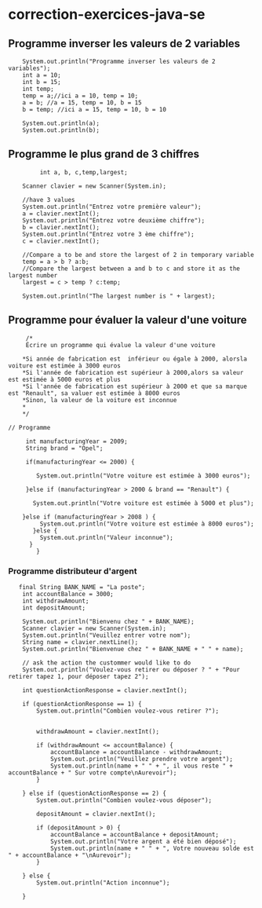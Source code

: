 # correction-exercices-java-se

## Programme inverser les valeurs de 2 variables

          
		System.out.println("Programme inverser les valeurs de 2 variables");
		int a = 10;
		int b = 15;
		int temp;
		temp = a;//ici a = 10, temp = 10;
		a = b; //a = 15, temp = 10, b = 15
		b = temp; //ici a = 15, temp = 10, b = 10
		
		System.out.println(a);
		System.out.println(b);
	
		
## Programme le plus grand de 3 chiffres

             int a, b, c,temp,largest;
	  
		Scanner clavier = new Scanner(System.in);
		
		//have 3 values
		System.out.println("Entrez votre première valeur");
		a = clavier.nextInt();
		System.out.println("Entrez votre deuxième chiffre");
		b = clavier.nextInt();
		System.out.println("Entrez votre 3 ème chiffre");
		c = clavier.nextInt();
		
		//Compare a to be and store the largest of 2 in temporary variable
		temp = a > b ? a:b;
		//Compare the largest between a and b to c and store it as the largest number
		largest = c > temp ? c:temp;
		
		System.out.println("The largest number is " + largest);
	    
## Programme pour évaluer la valeur d'une voiture


	     /*
	     Écrire un programme qui évalue la valeur d'une voiture
	     
	    *Si année de fabrication est  inférieur ou égale à 2000, alorsla voiture est estimée à 3000 euros
	    *Si l'année de fabrication est supérieur à 2000,alors sa valeur est estimée à 5000 euros et plus
	    *Si l'année de fabrication est supérieur à 2000 et que sa marque est "Renault", sa valuer est estimée à 8000 euros
	    *Sinon, la valeur de la voiture est inconnue
	    * 
	    */
	
	// Programme
  
	     int manufacturingYear = 2009;
	     String brand = "Opel";
	
	     if(manufacturingYear <= 2000) {
       
	    	System.out.println("Votre voiture est estimée à 3000 euros");	
        
	     }else if (manufacturingYear > 2000 & brand == "Renault") {
       
		   System.out.println("Votre voiture est estimée à 5000 et plus");
       
        }else if (manufacturingYear > 2008 ) {
		     System.out.println("Votre voiture est estimée à 8000 euros");
	       }else {
		     System.out.println("Valeur inconnue");
	      }
	        }	
  
  
### Programme distributeur d'argent
  
       final String BANK_NAME = "La poste";
		int accountBalance = 3000;
		int withdrawAmount;
		int depositAmount;

		System.out.println("Bienvenu chez " + BANK_NAME);
		Scanner clavier = new Scanner(System.in);
		System.out.println("Veuillez entrer votre nom");
		String name = clavier.nextLine();
		System.out.println("Bienvenue chez " + BANK_NAME + " " + name);

		// ask the action the custommer would like to do
		System.out.println("Voulez-vous retirer ou déposer ? " + "Pour retirer tapez 1, pour déposer tapez 2");
		
		int questionActionResponse = clavier.nextInt();

		if (questionActionResponse == 1) {
			System.out.println("Combien voulez-vous retirer ?");

		
			withdrawAmount = clavier.nextInt();

			if (withdrawAmount <= accountBalance) {
				accountBalance = accountBalance - withdrawAmount;
				System.out.println("Veuillez prendre votre argent");
				System.out.println(name + " " + ", il vous reste " + accountBalance + " Sur votre compte\nAurevoir");
			}

		} else if (questionActionResponse == 2) {
			System.out.println("Combien voulez-vous déposer");
			
			depositAmount = clavier.nextInt();

			if (depositAmount > 0) {
				accountBalance = accountBalance + depositAmount;
				System.out.println("Votre argent a été bien déposé");
				System.out.println(name + " " + ", Votre nouveau solde est " + accountBalance + "\nAurevoir");
			}

		} else {
			System.out.println("Action inconnue");
			
		}
         
  
  
